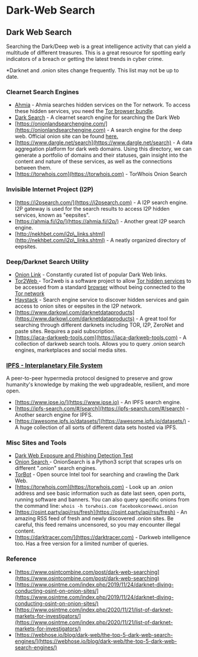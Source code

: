# Dark-Web Search

## **Dark Web Search**

Searching the Dark/Deep web is a great intelligence activity that can yield a multitude of different treasures. This is a great resource for spotting early indicators of a breach or getting the latest trends in cyber crime.&#x20;

\*Darknet and .onion sites change frequently. This list may not be up to date.

### Clearnet Search Engines

* [Ahmia](https://ahmia.fi) -  Ahmia searches hidden services on the Tor network. To access these hidden services, you need the [Tor browser bundle](https://www.torproject.org/projects/torbrowser.html).
* [Dark Search](https://darksearch.io) - A clearnet search engine for searching the Dark Web
* [https://onionlandsearchengine.com/](https://onionlandsearchengine.com) - A search engine for the deep web. Official onion site can be found [here.](http://3bbad7fauom4d6sgppalyqddsqbf5u5p56b5k5uk2zxsy3d6ey2jobad.onion)
* [https://www.dargle.net/search](https://www.dargle.net/search) - A data aggregation platform for dark web domains. Using this directory, we can generate a portfolio of domains and their statuses, gain insight into the content and nature of these services, as well as the connections between them.
* [https://torwhois.com](https://torwhois.com) - TorWhois Onion Search

### Invisible Internet Project (I2P)

* [https://i2psearch.com/](https://i2psearch.com) - A I2P search engine. I2P gateway is used for the search results to access I2P hidden services, known as "eepsites".
* [https://ahmia.fi/i2p/](https://ahmia.fi/i2p/) - Another great I2P search engine.
* [http://nekhbet.com/i2p\_links.shtml](http://nekhbet.com/i2p\_links.shtml) - A neatly organized directory of eepsites.

### Deep/Darknet Search Utility

* [Onion Link](http://onionlink.online) - Constantly curated list of popular Dark Web links.
* [Tor2Web ](https://tor2web.org)- Tor2web is a software project to allow [Tor hidden services](https://en.wikipedia.org/wiki/List\_of\_Tor\_hidden\_services) to be accessed from a standard [browser](https://en.wikipedia.org/wiki/Web\_browser) without being connected to the [Tor network](https://en.wikipedia.org/wiki/Tor\_\(anonymity\_network\))
* [Haystack](http://haystak5njsmn2hqkewecpaxetahtwhsbsa64jom2k22z5afxhnpxfid.onion) - Search engine service to discover hidden services and gain access to onion sites or eepsites in the I2P network.
* [https://www.darkowl.com/darknetdataproducts](https://www.darkowl.com/darknetdataproducts) - A great tool for searching through different darknets including TOR, I2P, ZeroNet and paste sites. Requires a paid subscription.
* [https://iaca-darkweb-tools.com](https://iaca-darkweb-tools.com) - A collection of darkweb search tools. Allows you to query .onion search engines, marketplaces and social media sites.

### [IPFS - Interplanetary File System](https://ipfs.io)

A peer-to-peer hypermedia protocol designed to preserve and grow humanity's knowledge by making the web upgradeable, resilient, and more open.

* [https://www.ipse.io/](https://www.ipse.io) - An IPFS search engine.
* [https://ipfs-search.com/#/search](https://ipfs-search.com/#/search) - Another search engine for IPFS.
* [https://awesome.ipfs.io/datasets/](https://awesome.ipfs.io/datasets/) - A huge collection of all sorts of different data sets hosted via IPFS.

### Misc Sites and Tools

* [Dark Web Exposure and Phishing Detection Test](https://www.immuniweb.com/darkweb/)
* [Onion Search ](https://github.com/megadose/OnionSearch)-  OnionSearch is a Python3 script that scrapes urls on different ".onion" search engines.
* [TorBot](https://github.com/DedSecInside/TorBot) -  Open source Intel tool for searching and crawling the Dark Web.
* [https://torwhois.com](https://torwhois.com) - Look up an .onion address and see basic information such as date last seen, open ports, running software and banners. You can also query specific onions from the command line: `whois -h torwhois.com facebookcorewwwi.onion`&#x20;
* &#x20;[https://osint.party/api/rss/fresh](https://osint.party/api/rss/fresh) - An amazing RSS feed of fresh and newly discovered .onion sites. Be careful, this feed remains uncensored, so you may encounter illegal content.
* [https://darktracer.com/](https://darktracer.com) - Darkweb intelligence too. Has a free version for a limited number of queries.

### Reference

* [https://www.osintcombine.com/post/dark-web-searching](https://www.osintcombine.com/post/dark-web-searching)
* [https://www.osintme.com/index.php/2019/11/24/darknet-diving-conducting-osint-on-onion-sites/](https://www.osintme.com/index.php/2019/11/24/darknet-diving-conducting-osint-on-onion-sites/)
* [https://www.osintme.com/index.php/2020/11/21/list-of-darknet-markets-for-investigators/](https://www.osintme.com/index.php/2020/11/21/list-of-darknet-markets-for-investigators/)
* [https://webhose.io/blog/dark-web/the-top-5-dark-web-search-engines/](https://webhose.io/blog/dark-web/the-top-5-dark-web-search-engines/)
